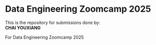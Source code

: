 # Data Engineering Zoomcamp 2025

This is the repository for submissions done by: </br>
**CHAI YOUXIANG**

For Data Engineering Zoomcamp 2025
